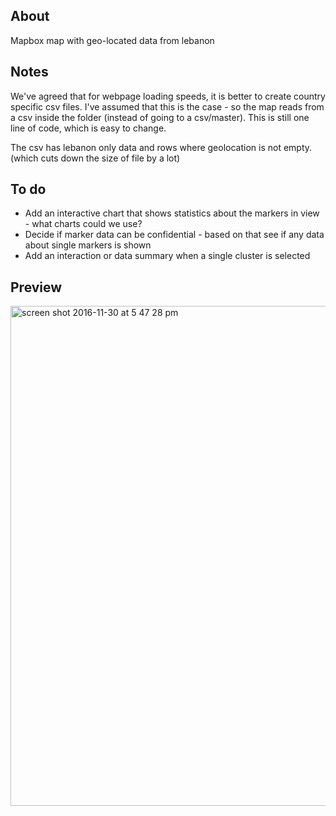 ## About

Mapbox map with geo-located data from lebanon


## Notes
We've agreed that for webpage loading speeds, it is better to create country specific csv files. I've assumed that this is the case - so the map reads from a csv inside the folder (instead of going to a csv/master). This is still one line of code, which is easy to change.

The csv has lebanon only data and rows where geolocation is not empty. (which cuts down the size of file by a lot)


## To do

- Add an interactive chart that shows statistics about the markers in view - what charts could we use?
- Decide if marker data can be confidential - based on that see if any data about single markers is shown
- Add an interaction or data summary when a single cluster is selected


## Preview
<img width="800" alt="screen shot 2016-11-30 at 5 47 28 pm" src="https://cloud.githubusercontent.com/assets/521705/20774621/202359bc-b725-11e6-8475-e95109c6532d.png">
